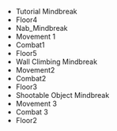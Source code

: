 - Tutorial Mindbreak
- Floor4
- Nab_Mindbreak
- Movement 1
- Combat1
- Floor5
- Wall Climbing Mindbreak
- Movement2
- Combat2
- Floor3
- Shootable Object Mindbreak
- Movement 3
- Combat 3
- Floor2
